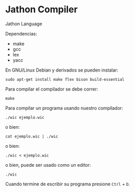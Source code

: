 Jathon Compiler
=================

Jathon Language

Dependencias:

* make
* gcc
* lex
* yacc

En GNU/Linux Debian y derivados se pueden instalar:

```shell
sudo apt-get install make flex bison build-essential
```

Para compilar el compilador se debe correr:

```shell
make
```

Para compilar un programa usando nuestro compilador:

```shell
./wic ejemplo.wic
```

o bien:

```shell
cat ejemplo.wic | ./wic
```

o bien:

```shell
./wic < ejemplo.wic
```

o bien, puede ser usado como un editor:

```shell
./wic
```

Cuando termine de escribir su programa presione `Ctrl` + `D`.
